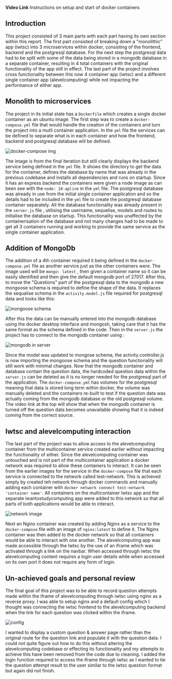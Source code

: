 **Video Link**
Instructions on setup and start of docker containers


## Introduction

This project consisted of 3 main parts with each part having its own section within this report. The first part consisted of breaking down a "monolithic" app (iwtsc) into 3 microservices within docker, consisting of the frontend, backend and the postgresql database. For the next step the postgresql data had to be split with some of the data being stored in a mongodb database in a separate container, resulting in 4 total containers with the original functionality of the app still in effect. The last part of the project involves cross functionality between this now 4 container app (iwtsc) and a different single container app (alevelcomputing) while not impacting the performance of either app.

## Monolith to microservices

The project in its initial state has a ```Dockerfile``` which creates a single docker container as an ubuntu image. The first step was to create a ```docker-compose.yml``` file that would handle the creation of the containers and turn the project into a mutli container application. In the ```yml``` file the services can be defined to separate what is in each container and how the frontend, backend and postgresql database will be defined.

![docker-compose img](https://github.com/23011985uhi/wad2/blob/main/docker%20compose%20yaml.PNG)

The image is from the final iteration but still clearly displays the backend service being defined in the ```yml``` file. It shows the directory to get the data for the container, defines the database by name that was already in the previous codebase and installs all dependencies and runs on startup. Since it has an express backend the containers were given a node image as can been see with the ```node: 18-apline``` in the ```yml``` file. The postgresql database was already in use from the initial single container application and so the details had to be included in the ```yml``` file to create the postgresql database container separately. All the database functionality was already present in the ```server.js``` file , utilising the username, sequelise, models and routes to initialise the database on startup. This functionality was unaffected by the containerisation of the database and not many changes had to be made to get all 3 containers running and working to provide the same service as the single container application.

## Addition of MongoDb

The addition of a 4th container required it being defined in the ```docker-compose.yml``` file as another service just as the other containers were. The image used will be ```mongo: latest``` , then given a container name so it can be easily identified and then give the default mongodb port of 27017. After this, to move the "Questions" part of the postgresql data to the mongodb a new mongoose schema is required to define the shape of the data. It replaces the sequalise schema in the ```activity.model.js``` file required for postgresql data and looks like this:

![mongoose schema](https://github.com/23011985uhi/wad2/blob/main/mongoose%20schema.PNG)

After this the data can be manually entered into the mongodb database using the docker desktop interface and mongosh, taking care that it has the same format as the schema defined in the code. Then  in the ```server.js``` the project has to connect to the mongodb container using :

![mongodb in server](https://github.com/23011985uhi/wad2/blob/main/mongo%20in%20server.PNG)

Since the model was updated to mongose schema, the activity.controller.js is now importing the mongoose schema and the question functionality will still work with minimal changes. Now that the mongodb container and database contain the question data, the hardcoded question data within the ```server.js``` can be deleted as it is no longer needed for the postgresql part of the application. 
The ```docker-compose.yml``` has volumes for the postgresql meaning that data is stored long term within docker, the volume was manually deleted and the containers re-built to test if the question data was actually coming from the mongodb database or the old postgresql volume. The video link at the top will show that when the mongodb container is turned off the question data becomes unavailable showing that it is indeed coming from the correct source.

## Iwtsc and alevelcomputing interaction

The last part of the project was to allow access to the alevelcomputing container from the multicontainer service created earlier without impacting the functionality of either. Since the alevelcomputing container was untouched and is not part of the multicontainer application a docker network was required to allow these containers to interact. It can be seen from the earlier images for the service in the ```docker-compose``` file that each service is connected to the network called test-network. This is achieved simply by created teh network through docker commands and manually adding each container with ```docker network connect test-network 'container name'```. All containers on the multicontainer Iwtsc app and the separate iwantostudycomputing app were added to this network so that all parts of both applications would be able to interact. 

![network image](https://github.com/23011985uhi/wad2/blob/main/network.PNG)

Next an Nginx container was created by adding Nginx as a service to the ```docker-compose``` file with an image of ```nginx:latest``` to define it. The Nginx container was then added to the docker network so that all containers would be able to interact with one another. The alevelcomputing app was made accessible through the Iwtsc by the use of an iframe which was activated through a link on the navbar. When accessed through iwtsc the alevelcomputing content requires a login user details while when accessed on its own port it does not require any form of login. 

## Un-achieved goals and personal review

The final goal of this project was to be able to record question attempts made within the iframe of alevelcomputing through iwtsc using nginx as a reverse proxy. I was able to setup nginx and a default config which I thought was connecting the iwtsc frontend to the alevelcomputing backend when the link for each question was clicked within the iframe.

![config](https://github.com/23011985uhi/wad2/blob/main/nginxconfig.PNG)

I wanted to display a custom question & answer page rather than the original route for the question link and populate it with the question data. I could not quite figure out how to do this without altering the alevelcomputing codebase or effecting its functionality and my attempts to achieve this have been removed from the code due to cleaning. I added the login function required to access the iframe through iwtsc as I wanted to tie the question attempt result to the user similar to the iwtsc question format but again did not finish. 

